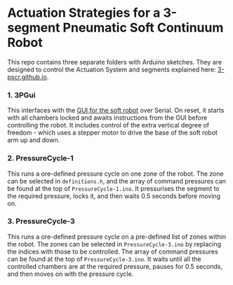 # Actuation Strategies for a 3-segment Pneumatic Soft Continuum Robot

This repo contains three separate folders with Arduino sketches.
They are designed to control the Actuation System and segments explained here: [3-pscr.github.io](3-pscr.github.io).

### 1. 3PGui

This interfaces with the [GUI for the soft robot](https://github.com/3-PSCR/GUI) over Serial. On reset, it starts with all chambers locked and awaits instructions from the GUI before controlling the robot. It includes control of the extra vertical degree of freedom - which uses a stepper motor to drive the base of the soft robot arm up and down.

### 2. PressureCycle-1

This runs a ore-defined pressure cycle on one zone of the robot. The zone can be selected in `definitions.h`, and the array of command pressures can be found at the top of `PressureCycle-1.ino`. It pressurises the segment to the required pressure, locks it, and then waits 0.5 seconds before moving on.

### 3. PressureCycle-3

This runs a ore-defined pressure cycle on a pre-defined list of zones within the robot. The zones can be selected in `PressureCycle-3.ino` by replacing the indices with those to be controlled. The array of command pressures can be found at the top of `PressureCycle-3.ino`. It waits until all the controlled chambers are at the required pressure, pauses for 0.5 seconds, and then moves on with the pressure cycle.
